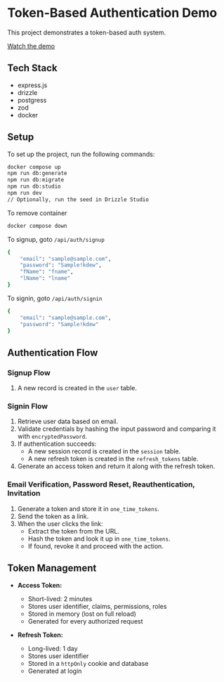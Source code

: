 # Token-Based Authentication Demo
This project demonstrates a token-based auth system.

[Watch the demo](https://drive.google.com/file/d/1NsOfH24MgFz1GKbIf32WlyWMJbdUbohi/view?usp=drive_link)

## Tech Stack
 - express.js
 - drizzle
 - postgress
 - zod
 - docker

## Setup

To set up the project, run the following commands:

```bash
docker compose up
npm run db:generate
npm run db:migrate
npm run db:studio
npm run dev
// Optionally, run the seed in Drizzle Studio
```

To remove container
```sh
docker compose down
```

To signup, goto `/api/auth/signup`
```sh
{
    "email": "sample@sample.com",
    "password": "Sample!kdew",
    "fName": "fname", 
    "lName": "lname"
}
```

To signin, goto `/api/auth/signin`
```sh
{
    "email": "sample@sample.com",
    "password": "Sample!kdew"
}
```

## Authentication Flow

### Signup Flow
1. A new record is created in the `user` table.

### Signin Flow
1. Retrieve user data based on email.
2. Validate credentials by hashing the input password and comparing it with `encryptedPassword`.
3. If authentication succeeds:
   - A new session record is created in the `session` table.
   - A new refresh token is created in the `refresh_tokens` table.
4. Generate an access token and return it along with the refresh token.

### Email Verification, Password Reset, Reauthentication, Invitation
1. Generate a token and store it in `one_time_tokens`.
2. Send the token as a link.
3. When the user clicks the link:
   - Extract the token from the URL.
   - Hash the token and look it up in `one_time_tokens`.
   - If found, revoke it and proceed with the action.

## Token Management

- **Access Token:**
  - Short-lived: 2 minutes
  - Stores user identifier, claims, permissions, roles
  - Stored in memory (lost on full reload)
  - Generated for every authorized request

- **Refresh Token:**
  - Long-lived: 1 day
  - Stores user identifier
  - Stored in a `httpOnly` cookie and database
  - Generated at login

